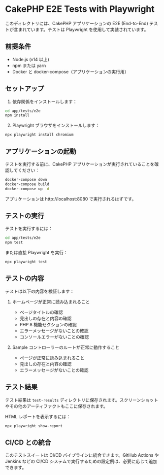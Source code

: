 # CakePHP E2E Tests with Playwright

このディレクトリには、CakePHP アプリケーションの E2E (End-to-End) テストが含まれています。テストは Playwright を使用して実装されています。

## 前提条件

- Node.js (v14 以上)
- npm または yarn
- Docker と docker-compose（アプリケーションの実行用）

## セットアップ

1. 依存関係をインストールします：

```bash
cd app/tests/e2e
npm install
```

2. Playwright ブラウザをインストールします：

```bash
npx playwright install chromium
```

## アプリケーションの起動

テストを実行する前に、CakePHP アプリケーションが実行されていることを確認してください：

```bash
docker-compose down
docker-compose build
docker-compose up -d
```

アプリケーションは http://localhost:8080 で実行されるはずです。

## テストの実行

テストを実行するには：

```bash
cd app/tests/e2e
npm test
```

または直接 Playwright を実行：

```bash
npx playwright test
```

## テストの内容

テストは以下の内容を検証します：

1. ホームページが正常に読み込まれること
   - ページタイトルの確認
   - 見出しの存在と内容の確認
   - PHP 8 機能セクションの確認
   - エラーメッセージがないことの確認
   - コンソールエラーがないことの確認

2. Sample コントローラーのルートが正常に動作すること
   - ページが正常に読み込まれること
   - 見出しの存在と内容の確認
   - エラーメッセージがないことの確認

## テスト結果

テスト結果は `test-results` ディレクトリに保存されます。スクリーンショットやその他のアーティファクトもここに保存されます。

HTML レポートを表示するには：

```bash
npx playwright show-report
```

## CI/CD との統合

このテストスイートは CI/CD パイプラインに統合できます。GitHub Actions や Jenkins などの CI/CD システムで実行するための設定例は、必要に応じて追加できます。

